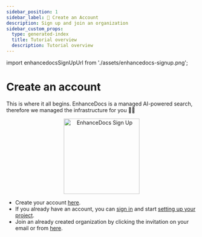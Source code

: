 ```yaml
---
sidebar_position: 1
sidebar_label: 👋 Create an Account
description: Sign up and join an organization
sidebar_custom_props:
  type: generated-index
  title: Tutorial overview
  description: Tutorial overview
---
```


import enhancedocsSignUpUrl from './assets/enhancedocs-signup.png';

# Create an account

This is where it all begins. EnhanceDocs is a managed AI-powered search, therefore we managed the infrastructure for you 🚀🚀

<div align="center" style={{ margin: '24px 0' }}>
  <a href="https://app.enhancedocs.com/sign-up" alt="EnhanceDocs Sign up">
    <img src={enhancedocsSignUpUrl} alt="EnhanceDocs Sign Up" width="200" />
  </a>
</div>

- Create your account [here](https://app.enhancedocs.com/sign-up).
- If you already have an account, you can [sign in](https://app.enhancedocs.com/sign-in) and start [setting up your project](./set-up-project).
- Join an already created organization by clicking the invitation on your email or from [here](https://app.enhancedocs.com/sign-up/invite).
